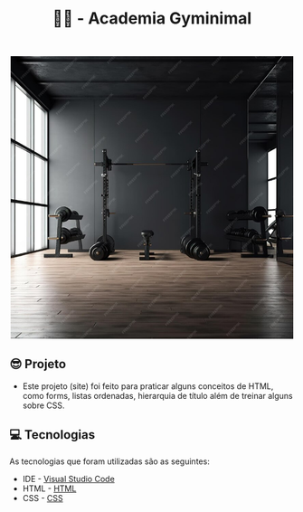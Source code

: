 <h1 align="center">🏋️‍♂️ - Academia Gyminimal</h1>

<br>

<p align="center">
  <a href="#">
    <img src="gyminimal-jpg.jpg" width="500" alt="gym-photo">
  </a>
</p>

<h2>😎 Projeto </h2>

- Este projeto (site) foi feito para praticar alguns conceitos de HTML, como forms, listas ordenadas, hierarquia de título além de treinar alguns sobre CSS.<br>

<h2>💻 Tecnologias </h2>

As tecnologias que foram utilizadas são as seguintes: 

- IDE - <a href="https://code.visualstudio.com/">Visual Studio Code</a>
- HTML - <a href="https://developer.mozilla.org/pt-BR/docs/Web/HTML">HTML</a>
- CSS - <a href="https://developer.mozilla.org/pt-BR/docs/Web/CSS">CSS</a>
